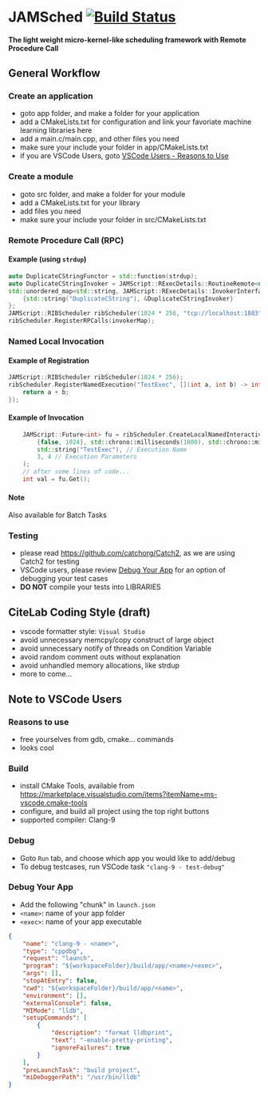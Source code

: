 # JAMSched [![Build Status](https://travis-ci.com/yma67/JAMSched.svg?token=WDPhpGnigsQCoWp5WMJt&branch=master)](https://travis-ci.com/yma67/JAMSched)
#### The light weight micro-kernel-like scheduling framework with Remote Procedure Call
## General Workflow
### Create an application
- goto app folder, and make a folder for your application
- add a CMakeLists.txt for configuration and link your favoriate machine learning libraries here
- add a main.c/main.cpp, and other files you need
- make sure your include your folder in app/CMakeLists.txt
- if you are VSCode Users, goto [VSCode Users - Reasons to Use](#debug-your-app)
### Create a module
- goto src folder, and make a folder for your module
- add a CMakeLists.txt for your library
- add files you need
- make sure your include your folder in src/CMakeLists.txt
### Remote Procedure Call (RPC)
#### Example (using ```strdup```)
```cpp
auto DuplicateCStringFunctor = std::function(strdup);
auto DuplicateCStringInvoker = JAMScript::RExecDetails::RoutineRemote<decltype(DuplicateCStringFunctor)>(DuplicateCStringFunctor);
std::unordered_map<std::string, JAMScript::RExecDetails::InvokerInterface *> invokerMap = {
    {std::string("DuplicateCString"), &DuplicateCStringInvoker}
};
JAMScript::RIBScheduler ribScheduler(1024 * 256, "tcp://localhost:1883", "app-1", "dev-1");
ribScheduler.RegisterRPCalls(invokerMap);
```
### Named Local Invocation
#### Example of Registration
```cpp
JAMScript::RIBScheduler ribScheduler(1024 * 256);
ribScheduler.RegisterNamedExecution("TestExec", [](int a, int b) -> int {
    return a + b;
});
```
#### Example of Invocation
```cpp
    JAMScript::Future<int> fu = ribScheduler.CreateLocalNamedInteractiveExecution<int>(
        {false, 1024}, std::chrono::milliseconds(1000), std::chrono::microseconds(50),  // Interactive Task Attributes
        std::string("TestExec"), // Execution Name
        3, 4 // Execution Parameters
    );
    // after some lines of code...
    int val = fu.Get();
```
#### Note 
Also available for Batch Tasks
### Testing
- please read https://github.com/catchorg/Catch2, as we are using Catch2 for testing
- VSCode users, please review [Debug Your App](#debug-your-app) for an option of debugging your test cases
- **DO NOT** compile your tests into LIBRARIES
## CiteLab Coding Style (draft)
- vscode formatter style: ```Visual Studio```
- avoid unnecessary memcpy/copy construct of large object
- avoid unnecessary notify of threads on Condition Variable
- avoid random comment outs without explanation
- avoid unhandled memory allocations, like strdup
- more to come...
## Note to VSCode Users
### Reasons to use
- free yourselves from gdb, cmake... commands
- looks cool
### Build
- install CMake Tools, available from https://marketplace.visualstudio.com/items?itemName=ms-vscode.cmake-tools
- configure, and build all project using the top right buttons
- supported compiler: Clang-9
### Debug
- Goto ```Run``` tab, and choose which app you would like to add/debug
- To debug testcases, run VSCode task ```"clang-9 - test-debug"```
### <a name="debug-your-app"></a> Debug Your App
- Add the following "chunk" in ```launch.json```
- ```<name>```: name of your app folder
- ```<exec>```: name of your app executable
```json
{
    "name": "clang-9 - <name>",
    "type": "cppdbg",
    "request": "launch",
    "program": "${workspaceFolder}/build/app/<name>/<exec>",
    "args": [],
    "stopAtEntry": false,
    "cwd": "${workspaceFolder}/build/app/<name>",
    "environment": [],
    "externalConsole": false,
    "MIMode": "lldb",
    "setupCommands": [
        {
            "description": "format lldbprint",
            "text": "-enable-pretty-printing",
            "ignoreFailures": true
        }
    ],
    "preLaunchTask": "build project",
    "miDebuggerPath": "/usr/bin/lldb"
}
```
